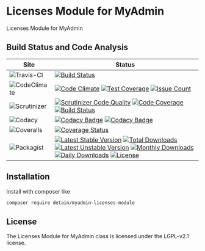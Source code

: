 # Licenses Module for MyAdmin

Licenses Module for MyAdmin

## Build Status and Code Analysis

Site          | Status
--------------|---------------------------
![Travis-CI](http://i.is.cc/storage/GYd75qN.png "Travis-CI")     | [![Build Status](https://travis-ci.org/detain/myadmin-licenses-module.svg?branch=master)](https://travis-ci.org/detain/myadmin-licenses-module)
![CodeClimate](http://i.is.cc/storage/GYlageh.png "CodeClimate")  | [![Code Climate](https://codeclimate.com/github/detain/myadmin-licenses-module/badges/gpa.svg)](https://codeclimate.com/github/detain/myadmin-licenses-module) [![Test Coverage](https://codeclimate.com/github/detain/myadmin-licenses-module/badges/coverage.svg)](https://codeclimate.com/github/detain/myadmin-licenses-module/coverage) [![Issue Count](https://codeclimate.com/github/detain/myadmin-licenses-module/badges/issue_count.svg)](https://codeclimate.com/github/detain/myadmin-licenses-module)
![Scrutinizer](http://i.is.cc/storage/GYeUnux.png "Scrutinizer")   | [![Scrutinizer Code Quality](https://scrutinizer-ci.com/g/myadmin-plugins/licenses-module/badges/quality-score.png?b=master)](https://scrutinizer-ci.com/g/myadmin-plugins/licenses-module/?branch=master) [![Code Coverage](https://scrutinizer-ci.com/g/myadmin-plugins/licenses-module/badges/coverage.png?b=master)](https://scrutinizer-ci.com/g/myadmin-plugins/licenses-module/?branch=master) [![Build Status](https://scrutinizer-ci.com/g/myadmin-plugins/licenses-module/badges/build.png?b=master)](https://scrutinizer-ci.com/g/myadmin-plugins/licenses-module/build-status/master)
![Codacy](http://i.is.cc/storage/GYi66Cx.png "Codacy")        | [![Codacy Badge](https://api.codacy.com/project/badge/Grade/226251fc068f4fd5b4b4ef9a40011d06)](https://www.codacy.com/app/detain/myadmin-licenses-module) [![Codacy Badge](https://api.codacy.com/project/badge/Coverage/25fa74eb74c947bf969602fcfe87e349)](https://www.codacy.com/app/detain/myadmin-licenses-module?utm_source=github.com&utm_medium=referral&utm_content=detain/myadmin-licenses-module&utm_campaign=Badge_Coverage)
![Coveralls](http://i.is.cc/storage/GYjNSim.png "Coveralls")    | [![Coverage Status](https://coveralls.io/repos/github/detain/db_abstraction/badge.svg?branch=master)](https://coveralls.io/github/detain/myadmin-licenses-module?branch=master)
![Packagist](http://i.is.cc/storage/GYacBEX.png "Packagist")     | [![Latest Stable Version](https://poser.pugx.org/detain/myadmin-licenses-module/version)](https://packagist.org/packages/detain/myadmin-licenses-module) [![Total Downloads](https://poser.pugx.org/detain/myadmin-licenses-module/downloads)](https://packagist.org/packages/detain/myadmin-licenses-module) [![Latest Unstable Version](https://poser.pugx.org/detain/myadmin-licenses-module/v/unstable)](//packagist.org/packages/detain/myadmin-licenses-module) [![Monthly Downloads](https://poser.pugx.org/detain/myadmin-licenses-module/d/monthly)](https://packagist.org/packages/detain/myadmin-licenses-module) [![Daily Downloads](https://poser.pugx.org/detain/myadmin-licenses-module/d/daily)](https://packagist.org/packages/detain/myadmin-licenses-module) [![License](https://poser.pugx.org/detain/myadmin-licenses-module/license)](https://packagist.org/packages/detain/myadmin-licenses-module)


## Installation

Install with composer like

```sh
composer require detain/myadmin-licenses-module
```

## License

The Licenses Module for MyAdmin class is licensed under the LGPL-v2.1 license.

